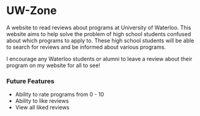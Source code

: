 # UW-Zone

A website to read reviews about programs at University of Waterloo. This website aims to help solve the problem of high school students confused about which programs to apply to. These high school students will be able to search for reviews and be informed about various programs.

I encourage any Waterloo students or alumni to leave a review about their program on my website for all to see!

### Future Features
* Ability to rate programs from 0 - 10
* Ability to like reviews
* View all liked reviews
